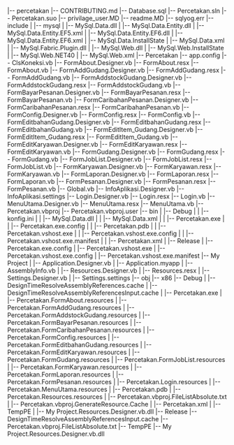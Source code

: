 |-- percetakan
    |-- CONTRIBUTING.md
    |-- Database.sql
    |-- Percetakan.sln
    |-- Percetakan.suo
    |-- privilage_user.MD
    |-- readme.MD
    |-- sqlyog.err
    |-- include
    |   |-- mysql
    |       |-- MySql.Data.dll
    |       |-- MySql.Data.Entity.dll
    |       |-- MySql.Data.Entity.EF5.xml
    |       |-- MySql.Data.Entity.EF6.dll
    |       |-- MySql.Data.Entity.EF6.xml
    |       |-- MySql.Data.InstallState
    |       |-- MySql.Data.xml
    |       |-- MySql.Fabric.Plugin.dll
    |       |-- MySql.Web.dll
    |       |-- MySql.Web.InstallState
    |       |-- MySql.Web.NET40
    |       |-- MySql.Web.xml
    |-- Percetakan
        |-- app.config
        |-- ClsKoneksi.vb
        |-- FormAbout.Designer.vb
        |-- FormAbout.resx
        |-- FormAbout.vb
        |-- FormAddGudang.Designer.vb
        |-- FormAddGudang.resx
        |-- FormAddGudang.vb
        |-- FormAddstockGudang.Designer.vb
        |-- FormAddstockGudang.resx
        |-- FormAddstockGudang.vb
        |-- FormBayarPesanan.Designer.vb
        |-- FormBayarPesanan.resx
        |-- FormBayarPesanan.vb
        |-- FormCaribahanPesanan.Designer.vb
        |-- FormCaribahanPesanan.resx
        |-- FormCaribahanPesanan.vb
        |-- FormConfig.Designer.vb
        |-- FormConfig.resx
        |-- FormConfig.vb
        |-- FormEditbahanGudang.Designer.vb
        |-- FormEditbahanGudang.resx
        |-- FormEditbahanGudang.vb
        |-- FormEditItem_Gudang.Designer.vb
        |-- FormEditItem_Gudang.resx
        |-- FormEditItem_Gudang.vb
        |-- FormEditKaryawan.Designer.vb
        |-- FormEditKaryawan.resx
        |-- FormEditKaryawan.vb
        |-- FormGudang.Designer.vb
        |-- FormGudang.resx
        |-- FormGudang.vb
        |-- FormJobList.Designer.vb
        |-- FormJobList.resx
        |-- FormJobList.vb
        |-- FormKaryawan.Designer.vb
        |-- FormKaryawan.resx
        |-- FormKaryawan.vb
        |-- FormLaporan.Designer.vb
        |-- FormLaporan.resx
        |-- FormLaporan.vb
        |-- FormPesanan.Designer.vb
        |-- FormPesanan.resx
        |-- FormPesanan.vb
        |-- Global.vb
        |-- InfoAplikasi.Designer.vb
        |-- InfoAplikasi.settings
        |-- Login.Designer.vb
        |-- Login.resx
        |-- Login.vb
        |-- MenuUtama.Designer.vb
        |-- MenuUtama.resx
        |-- MenuUtama.vb
        |-- Percetakan.vbproj
        |-- Percetakan.vbproj.user
        |-- bin
        |   |-- Debug
        |   |   |-- konfig.ini
        |   |   |-- MySql.Data.dll
        |   |   |-- MySql.Data.xml
        |   |   |-- Percetakan.exe
        |   |   |-- Percetakan.exe.config
        |   |   |-- Percetakan.pdb
        |   |   |-- Percetakan.vshost.exe
        |   |   |-- Percetakan.vshost.exe.config
        |   |   |-- Percetakan.vshost.exe.manifest
        |   |   |-- Percetakan.xml
        |   |-- Release
        |       |-- Percetakan.exe.config
        |       |-- Percetakan.vshost.exe
        |       |-- Percetakan.vshost.exe.config
        |       |-- Percetakan.vshost.exe.manifest
        |-- My Project
        |   |-- Application.Designer.vb
        |   |-- Application.myapp
        |   |-- AssemblyInfo.vb
        |   |-- Resources.Designer.vb
        |   |-- Resources.resx
        |   |-- Settings.Designer.vb
        |   |-- Settings.settings
        |-- obj
            |-- x86
                |-- Debug
                |   |-- DesignTimeResolveAssemblyReferences.cache
                |   |-- DesignTimeResolveAssemblyReferencesInput.cache
                |   |-- Percetakan.exe
                |   |-- Percetakan.FormAbout.resources
                |   |-- Percetakan.FormAddGudang.resources
                |   |-- Percetakan.FormAddstockGudang.resources
                |   |-- Percetakan.FormBayarPesanan.resources
                |   |-- Percetakan.FormCaribahanPesanan.resources
                |   |-- Percetakan.FormConfig.resources
                |   |-- Percetakan.FormEditbahanGudang.resources
                |   |-- Percetakan.FormEditKaryawan.resources
                |   |-- Percetakan.FormGudang.resources
                |   |-- Percetakan.FormJobList.resources
                |   |-- Percetakan.FormKaryawan.resources
                |   |-- Percetakan.FormLaporan.resources
                |   |-- Percetakan.FormPesanan.resources
                |   |-- Percetakan.Login.resources
                |   |-- Percetakan.MenuUtama.resources
                |   |-- Percetakan.pdb
                |   |-- Percetakan.Resources.resources
                |   |-- Percetakan.vbproj.FileListAbsolute.txt
                |   |-- Percetakan.vbproj.GenerateResource.Cache
                |   |-- Percetakan.xml
                |   |-- TempPE
                |       |-- My Project.Resources.Designer.vb.dll
                |-- Release
                    |-- DesignTimeResolveAssemblyReferencesInput.cache
                    |-- Percetakan.vbproj.FileListAbsolute.txt
                    |-- TempPE
                        |-- My Project.Resources.Designer.vb.dll
